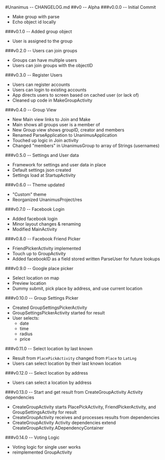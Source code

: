 <!--
  Unanimus - CHANGELOG.md Copyright (c) 2015 Sam Gilbert et. al.
-->
#Unanimus -- CHANGELOG.md
##v0 -- Alpha
###v0.0.0 -- Initial Commit
* Make group with parse
* Echo object id locally

###v0.1.0 -- Added group object
* User is assigned to the group

###v0.2.0 -- Users can join groups
* Groups can have multiple users
* Users can join groups with the objectID

###v0.3.0 -- Register Users
* Users can register accounts
* Users can login to existing accounts
* App directs users to screen based on cached user (or lack of)
* Cleaned up code in MakeGroupActivity

###v0.4.0 -- Group View
* New Main view links to Join and Make
* Main shows all groups user is a member of
* New Group view shows groupID, creator and members
* Renamed ParseApplication to UnanimusApplication
* Touched up logic in Join activity
* Changed "members" in UnanimusGroup to array of Strings (usernames)

###v0.5.0 -- Settings and User data
* Framework for settings and user data in place
* Default settings json created
* Settings load at StartupActivity

###v0.6.0 -- Theme updated
* "Custom" theme
* Reorganized UnanimusProject/res

###v0.7.0 -- Facebook Login
* Added facebook login
* Minor layout changes & renaming
* Modified MainActivity

###v0.8.0 -- Facebook Friend Picker
* FriendPickerActivity implemented
* Touch up to GroupActivity
* Added facebookID as a field stored written ParseUser for future lookups

###v0.9.0 -- Google place picker
* Select location on map
* Preview location
* Dummy submit, pick place by address, and use current location

###v0.10.0 -- Group Settings Picker
* Created GroupSettingsPickerActivity
* GroupSettingsPickerActivity started for result
* User selects:
  * date
  * time
  * radius
  * price

###v0.11.0 -- Select location by last known
* Result from `PlacePickActivity` changed from `Place` to `LatLng`
* Users can select location by their last known location

###v0.12.0 -- Select location by address
* Users can select a location by address

###v0.13.0 -- Start and get result from CreateGroupActivity Activity dependencies
* CreateGroupActivity starts PlacePickActivity, FriendPickerActivity, and GroupSettingsActivity for result
* CreateGroupActivity receives and processes results from dependencies
* CreateGroupActivity Activity dependencies extend CreateGroupActivity.ADependencyContainer

###v0.14.0 -- Voting Logic
* Voting logic for single user works
* reimplemented GroupActivity

<!-- vim : set ts=2 sw=2 et syn=markdown : -->
